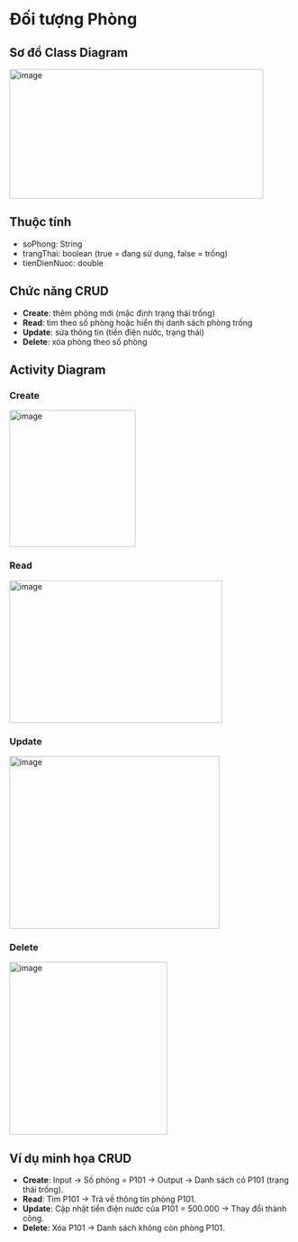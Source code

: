 # Đối tượng Phòng

## Sơ đồ Class Diagram
<img width="451" height="230" alt="image" src="https://github.com/user-attachments/assets/40885c8a-58ed-459a-be70-062510f4a285" />

## Thuộc tính
- soPhong: String  
- trangThai: boolean (true = đang sử dụng, false = trống)  
- tienDienNuoc: double  

## Chức năng CRUD
- **Create**: thêm phòng mới (mặc định trạng thái trống)  
- **Read**: tìm theo số phòng hoặc hiển thị danh sách phòng trống  
- **Update**: sửa thông tin (tiền điện nước, trạng thái)  
- **Delete**: xóa phòng theo số phòng  

## Activity Diagram

### Create
<img width="224" height="243" alt="image" src="https://github.com/user-attachments/assets/3a475d1a-2fa4-489e-9ed2-decf8d4ffdae" />

### Read
<img width="378" height="253" alt="image" src="https://github.com/user-attachments/assets/f1ca2d1c-9217-4420-adb1-a233236b6c4b" />

### Update
<img width="373" height="307" alt="image" src="https://github.com/user-attachments/assets/7dce3bf0-1baa-4597-801a-2b8d55fc1849" />

### Delete
<img width="280" height="307" alt="image" src="https://github.com/user-attachments/assets/135044b2-5880-4db5-ac73-e585d6b73171" />

## Ví dụ minh họa CRUD
- **Create**: Input → Số phòng = P101 → Output → Danh sách có P101 (trạng thái trống).  
- **Read**: Tìm P101 → Trả về thông tin phòng P101.  
- **Update**: Cập nhật tiền điện nước của P101 = 500.000 → Thay đổi thành công.  
- **Delete**: Xóa P101 → Danh sách không còn phòng P101.  
